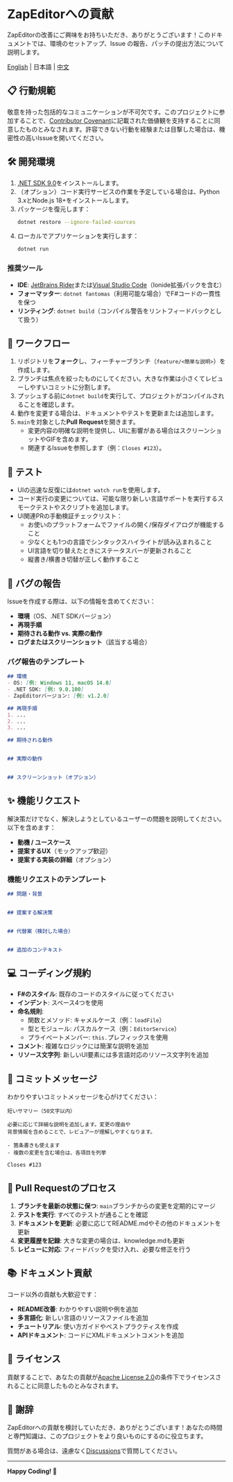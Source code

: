 # ZapEditorへの貢献

ZapEditorの改善にご興味をお持ちいただき、ありがとうございます！このドキュメントでは、環境のセットアップ、Issue の報告、パッチの提出方法について説明します。

[English](./docs/CONTRIBUTING.en.md) | 日本語 | [中文](./docs/CONTRIBUTING.zh.md)

## 📋 行動規範

敬意を持った包括的なコミュニケーションが不可欠です。このプロジェクトに参加することで、[Contributor Covenant](https://www.contributor-covenant.org/ja/version/2/1/code_of_conduct/)に記載された価値観を支持することに同意したものとみなされます。許容できない行動を経験または目撃した場合は、機密性の高いIssueを開いてください。

## 🛠️ 開発環境

1. [.NET SDK 9.0](https://dotnet.microsoft.com/download/dotnet/9.0)をインストールします。
2. （オプション）コード実行サービスの作業を予定している場合は、Python 3.xとNode.js 18+をインストールします。
3. パッケージを復元します：
   ```bash
   dotnet restore --ignore-failed-sources
   ```
4. ローカルでアプリケーションを実行します：
   ```bash
   dotnet run
   ```

### 推奨ツール

- **IDE**: [JetBrains Rider](https://www.jetbrains.com/rider/)または[Visual Studio Code](https://code.visualstudio.com/)（Ionide拡張パックを含む）
- **フォーマッター**: `dotnet fantomas`（利用可能な場合）でF#コードの一貫性を保つ
- **リンティング**: `dotnet build`（コンパイル警告をリントフィードバックとして扱う）

## 🔁 ワークフロー

1. リポジトリを**フォーク**し、フィーチャーブランチ（`feature/<簡単な説明>`）を作成します。
2. ブランチは焦点を絞ったものにしてください。大きな作業は小さくてレビューしやすいコミットに分割します。
3. プッシュする前に`dotnet build`を実行して、プロジェクトがコンパイルされることを確認します。
4. 動作を変更する場合は、ドキュメントやテストを更新または追加します。
5. `main`を対象とした**Pull Request**を開きます。
   - 変更内容の明確な説明を提供し、UIに影響がある場合はスクリーンショットやGIFを含めます。
   - 関連するIssueを参照します（例：`Closes #123`）。

## 🧪 テスト

- UIの迅速な反復には`dotnet watch run`を使用します。
- コード実行の変更については、可能な限り新しい言語サポートを実行するスモークテストやスクリプトを追加します。
- UI関連PRの手動検証チェックリスト：
  - お使いのプラットフォームでファイルの開く/保存ダイアログが機能すること
  - 少なくとも1つの言語でシンタックスハイライトが読み込まれること
  - UI言語を切り替えたときにステータスバーが更新されること
  - 縦書き/横書き切替が正しく動作すること

## 🐞 バグの報告

Issueを作成する際は、以下の情報を含めてください：

- **環境**（OS、.NET SDKバージョン）
- **再現手順**
- **期待される動作 vs. 実際の動作**
- **ログまたはスクリーンショット**（該当する場合）

### バグ報告のテンプレート

```markdown
## 環境
- OS: [例: Windows 11, macOS 14.0]
- .NET SDK: [例: 9.0.100]
- ZapEditorバージョン: [例: v1.2.0]

## 再現手順
1. ...
2. ...
3. ...

## 期待される動作


## 実際の動作


## スクリーンショット（オプション）

```

## ✨ 機能リクエスト

解決策だけでなく、解決しようとしているユーザーの問題を説明してください。以下を含めます：

- **動機 / ユースケース**
- **提案するUX**（モックアップ歓迎）
- **提案する実装の詳細**（オプション）

### 機能リクエストのテンプレート

```markdown
## 問題・背景


## 提案する解決策


## 代替案（検討した場合）


## 追加のコンテキスト

```

## 💻 コーディング規約

- **F#のスタイル**: 既存のコードのスタイルに従ってください
- **インデント**: スペース4つを使用
- **命名規則**:
  - 関数とメソッド: キャメルケース（例：`loadFile`）
  - 型とモジュール: パスカルケース（例：`EditorService`）
  - プライベートメンバー: `this.`プレフィックスを使用
- **コメント**: 複雑なロジックには簡潔な説明を追加
- **リソース文字列**: 新しいUI要素には多言語対応のリソース文字列を追加

## 📝 コミットメッセージ

わかりやすいコミットメッセージを心がけてください：

```
短いサマリー（50文字以内）

必要に応じて詳細な説明を追加します。変更の理由や
背景情報を含めることで、レビュアーが理解しやすくなります。

- 箇条書きも使えます
- 複数の変更を含む場合は、各項目を列挙

Closes #123
```

## 🔄 Pull Requestのプロセス

1. **ブランチを最新の状態に保つ**: `main`ブランチからの変更を定期的にマージ
2. **テストを実行**: すべてのテストが通ることを確認
3. **ドキュメントを更新**: 必要に応じてREADME.mdやその他のドキュメントを更新
4. **変更履歴を記録**: 大きな変更の場合は、knowledge.mdも更新
5. **レビューに対応**: フィードバックを受け入れ、必要な修正を行う

## 📚 ドキュメント貢献

コード以外の貢献も大歓迎です：

- **README改善**: わかりやすい説明や例を追加
- **多言語化**: 新しい言語のリソースファイルを追加
- **チュートリアル**: 使い方ガイドやベストプラクティスを作成
- **APIドキュメント**: コードにXMLドキュメントコメントを追加

## 📄 ライセンス

貢献することで、あなたの貢献が[Apache License 2.0](LICENSE)の条件下でライセンスされることに同意したものとみなされます。

## 🙏 謝辞

ZapEditorへの貢献を検討していただき、ありがとうございます！あなたの時間と専門知識は、このプロジェクトをより良いものにするのに役立ちます。

質問がある場合は、遠慮なく[Discussions](https://github.com/SilentMalachite/ZapEditor/discussions)で質問してください。

---

**Happy Coding! 🚀**
